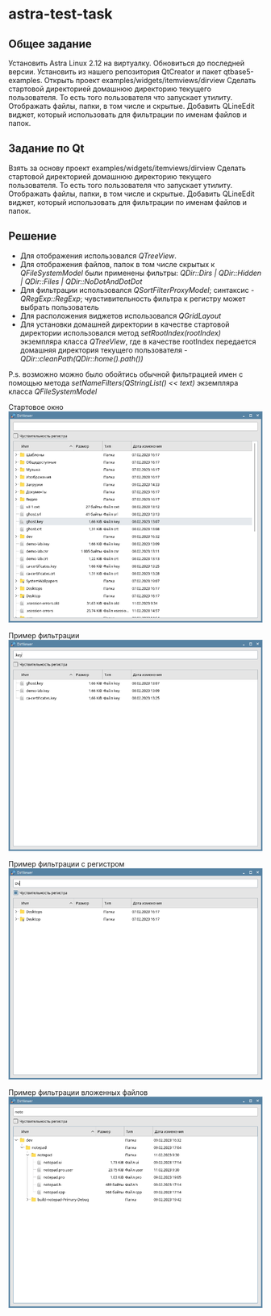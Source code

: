 # astra-test-task

## Общее задание
Установить Astra Linux 2.12 на виртуалку.
Обновиться до последней версии.
Установить из нашего репозитория QtCreator и пакет qtbase5-examples.
Открыть проект examples/widgets/itemviews/dirview
Сделать стартовой директорией домашнюю директорию текущего пользователя. То есть того пользователя что запускает утилиту.
Отображать файлы, папки, в том числе и скрытые.
Добавить QLineEdit виджет, который использовать для фильтрации по именам файлов и папок.

## Задание по Qt
Взять за основу проект examples/widgets/itemviews/dirview
Сделать стартовой директорией домашнюю директорию текущего пользователя. То есть того пользователя что запускает утилиту.
Отображать файлы, папки, в том числе и скрытые.
Добавить QLineEdit виджет, который использовать для фильтрации по именам файлов и папок.


## Решение

- Для отображения использовался _QTreeView_. 
- Для отображения файлов, папок в том числе скрытых к _QFileSystemModel_ были применены фильтры: _QDir::Dirs | QDir::Hidden | QDir::Files | QDir::NoDotAndDotDot_
- Для фильтрации использовался _QSortFilterProxyModel_; синтаксис - _QRegExp::RegExp_; чувстивительность фильтра к регистру может выбрать пользователь
- Для расположения виджетов использовался _QGridLayout_
- Для установки домашней директории в качестве стартовой директории использовался метод _setRootIndex(rootIndex)_ экземпляра класса _QTreeView_, где в качестве rootIndex передается домашняя директория текущего пользователя - _QDir::cleanPath(QDir::home().path())_

P.s. возможно можно было обойтись обычной фильтрацией имен с помощью метода _setNameFilters(QStringList() << text)_ экземпляра класса _QFileSystemModel_

Стартовое окно
![N|Solid](https://raw.githubusercontent.com/mozgolom112/astra-test-task/main/screenshots/pict_1.png)

Пример фильтрации
![N|Solid](https://raw.githubusercontent.com/mozgolom112/astra-test-task/main/screenshots/pict_2.png)

Пример фильтрации с регистром
![N|Solid](https://raw.githubusercontent.com/mozgolom112/astra-test-task/main/screenshots/pict_3.png)

Пример фильтрации вложенных файлов
![N|Solid](https://raw.githubusercontent.com/mozgolom112/astra-test-task/main/screenshots/pict_5.png)
